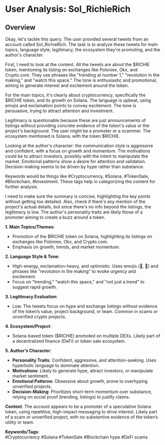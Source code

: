 # User Analysis: Sol_RichieRich

## Overview

<think>
Okay, let's tackle this query. The user provided several tweets from an account called Sol_RichieRich. The task is to analyze these tweets for main topics, language style, legitimacy, the ecosystem they're promoting, and the author's character.

First, I need to look at the content. All the tweets are about the $RICHIE token, mentioning its listing on exchanges like Poloniex, Okx, and Crypto.com. They use phrases like "trending at number 1," "revolution in the making," and "watch this space." The tone is enthusiastic and promotional, aiming to generate interest and excitement around the token.

For the main topics, it's clearly about cryptocurrency, specifically the $RICHIE token, and its growth on Solana. The language is upbeat, using emojis and exclamation points to convey excitement. The tone is persuasive, trying to attract attention and investment.

Legitimacy is questionable because these are just announcements of listings without providing concrete evidence of the token's value or the project's background. The user might be a promoter or a scammer. The ecosystem mentioned is Solana, with the token $RICHIE. 

Looking at the author's character: the communication style is aggressive and confident, with a focus on growth and momentum. The motivations could be to attract investors, possibly with the intent to manipulate the market. Emotional patterns show a desire for attention and validation. Decision-making seems to be driven by hype rather than substance.

Keywords would be things like #Cryptocurrency, #Solana, #TokenSale, #Blockchain, #Investment. These tags help in categorizing the content for further analysis.

I need to make sure the summary is concise, highlighting the key points without getting too detailed. Also, check if there's any mention of the project's actual details, but since there's no info beyond the listings, the legitimacy is low. The author's personality traits are likely those of a promoter aiming to create a buzz around a token.
</think>

**1. Main Topics/Themes**:  
- Promotion of the $RICHIE token on Solana, highlighting its listings on exchanges like Poloniex, Okx, and Crypto.com.  
- Emphasis on growth, trends, and market momentum.  

**2. Language Style & Tone**:  
- High-energy, exclamation-heavy, and optimistic. Uses emojis (🚀, 🌟) and phrases like "revolution in the making" to evoke urgency and excitement.  
- Focus on "trending," "watch this space," and "not just a trend" to suggest rapid growth.  

**3. Legitimacy Evaluation**:  
- Low. The tweets focus on hype and exchange listings without evidence of the token’s value, project background, or team. Common in scams or unverified crypto projects.  

**4. Ecosystem/Project**:  
- Solana-based token ($RICHIE) promoted on multiple DEXs. Likely part of a decentralized finance (DeFi) or token sale ecosystem.  

**5. Author’s Character**:  
- **Personality Traits**: Confident, aggressive, and attention-seeking. Uses hyperbolic language to dominate attention.  
- **Motivations**: Likely to generate hype, attract investors, or manipulate market sentiment.  
- **Emotional Patterns**: Obsessive about growth, prone to overhyping unverified projects.  
- **Decision-Making**: Prioritizes short-term momentum over substance, relying on social proof (trending, listings) to justify claims.  

**Context**: The account appears to be a promoter of a speculative Solana token, using repetitive, high-impact messaging to drive interest. Likely part of a scam or unverified project, with no substantive evidence of the token’s utility or team.  

**Keywords/Tags**:  
#Cryptocurrency #Solana #TokenSale #Blockchain hype #DeFi scams
